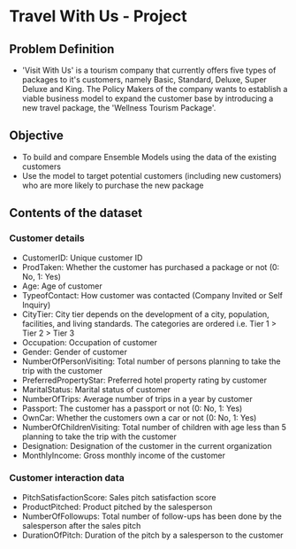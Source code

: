 # Travel With Us - Project

## Problem Definition

- 'Visit With Us' is a tourism company that currently offers five types of packages to it's customers, namely Basic, Standard, Deluxe, Super Deluxe and King. The Policy Makers of the company wants to establish a viable business model to expand the customer base by introducing a new travel package, the 'Wellness Tourism Package'.

## Objective

- To build and compare Ensemble Models using the data of the existing customers
- Use the model to target potential customers (including new customers) who are more likely to purchase the new package

## Contents of the dataset

### Customer details

- CustomerID: Unique customer ID
- ProdTaken: Whether the customer has purchased a package or not (0: No, 1: Yes)
- Age: Age of customer
- TypeofContact: How customer was contacted (Company Invited or Self Inquiry)
- CityTier: City tier depends on the development of a city, population, facilities, and living standards. The categories are ordered i.e. Tier 1 > Tier 2 > Tier 3
- Occupation: Occupation of customer
- Gender: Gender of customer
- NumberOfPersonVisiting: Total number of persons planning to take the trip with the customer
- PreferredPropertyStar: Preferred hotel property rating by customer
- MaritalStatus: Marital status of customer
- NumberOfTrips: Average number of trips in a year by customer
- Passport: The customer has a passport or not (0: No, 1: Yes)
- OwnCar: Whether the customers own a car or not (0: No, 1: Yes)
- NumberOfChildrenVisiting: Total number of children with age less than 5 planning to take the trip with the customer
- Designation: Designation of the customer in the current organization
- MonthlyIncome: Gross monthly income of the customer

### Customer interaction data

- PitchSatisfactionScore: Sales pitch satisfaction score
- ProductPitched: Product pitched by the salesperson
- NumberOfFollowups: Total number of follow-ups has been done by the salesperson after the sales pitch
- DurationOfPitch: Duration of the pitch by a salesperson to the customer


